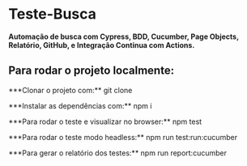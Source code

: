 # Teste-Busca
**Automação de busca com Cypress, BDD, Cucumber, Page Objects, Relatório, GitHub, e Integração Continua com Actions.**


## Para rodar o projeto localmente:
<p>***Clonar o projeto com:**  git clone</p>
<p>***Instalar as dependências com:** npm i</p>
<p>***Para rodar o teste e visualizar no browser:** npm test</p>
<p>***Para rodar o teste modo headless:** npm run test:run:cucumber</p>
<p>***Para gerar o relatório dos testes:** npm run report:cucumber</p>
